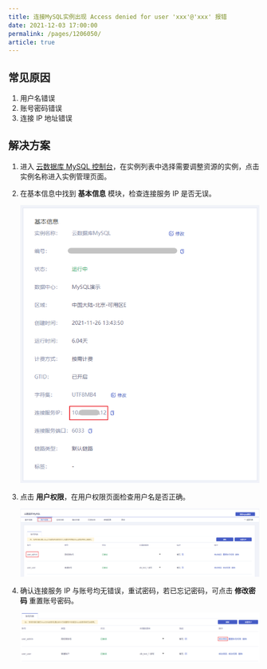 ```yaml
---
title: 连接MySQL实例出现 Access denied for user 'xxx'@'xxx' 报错
date: 2021-12-03 17:00:00
permalink: /pages/1206050/
article: true
---
```



## 常见原因

1. 用户名错误
2. 账号密码错误
3. 连接 IP 地址错误

## 解决方案

1. 进入 [云数据库 MySQL 控制台](https://console.capitalonline.net/dbinstances)，在实例列表中选择需要调整资源的实例，点击实例名称进入实例管理页面。

2. 在基本信息中找到 **基本信息** 模块，检查连接服务 IP 是否无误。

   ![error_console](./../../pic/error_console.png)

3. 点击 **用户权限**，在用户权限页面检查用户名是否正确。

   ![error_user](./../../pic/error_user.png)

4. 确认连接服务 IP 与账号均无错误，重试密码，若已忘记密码，可点击 **修改密码** 重置账号密码。

   ![error_pwd](./../../pic/error_pwd.png)
